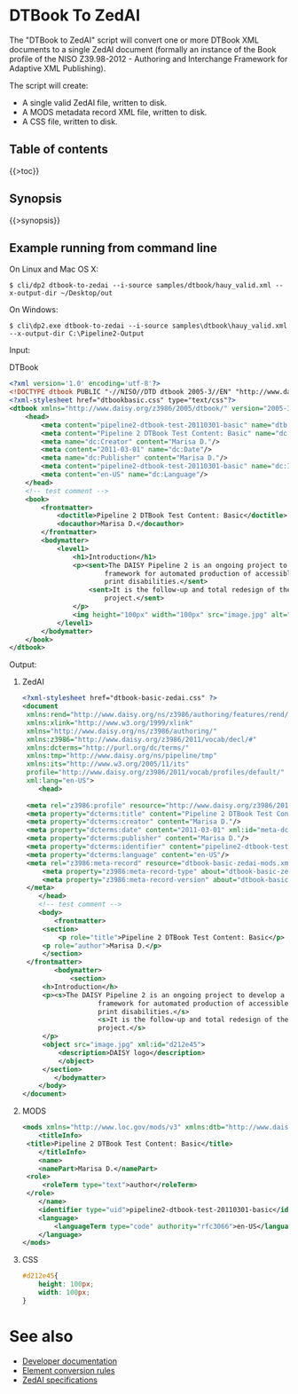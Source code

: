 <link rev="dp2:doc" href="resources/xml/dtbook-to-zedai.xpl"/>
<link rel="rdf:type" href="http://www.daisy.org/ns/pipeline/userdoc"/>
<meta property="dc:title" content="DTBook to ZedAI"/>

<!--
labels: [Type-Doc,Compoment-UserGuide,Component-Module,Component-Script]
sidebar: UserGuideToc
-->

# DTBook To ZedAI

The "DTBook to ZedAI" script will convert one or more DTBook XML
documents to a single ZedAI document (formally an instance of the Book
profile of the NISO Z39.98-2012 - Authoring and Interchange Framework
for Adaptive XML Publishing).

The script will create:

* A single valid ZedAI file, written to disk.
* A MODS metadata record XML file, written to disk.
* A CSS file, written to disk.

## Table of contents

{{>toc}}

## Synopsis

{{>synopsis}}

<!--
TODO specify whether opt-lang overrides a language code declared in the XML
-->

## Example running from command line

On Linux and Mac OS X:

    $ cli/dp2 dtbook-to-zedai --i-source samples/dtbook/hauy_valid.xml --x-output-dir ~/Desktop/out

On Windows:

    $ cli\dp2.exe dtbook-to-zedai --i-source samples\dtbook\hauy_valid.xml --x-output-dir C:\Pipeline2-Output

Input:

DTBook

~~~xml
<?xml version='1.0' encoding='utf-8'?>
<!DOCTYPE dtbook PUBLIC "-//NISO//DTD dtbook 2005-3//EN" "http://www.daisy.org/z3986/2005/dtbook-2005-3.dtd">
<?xml-stylesheet href="dtbookbasic.css" type="text/css"?>
<dtbook xmlns="http://www.daisy.org/z3986/2005/dtbook/" version="2005-3" xml:lang="en-US">
    <head>
        <meta content="pipeline2-dtbook-test-20110301-basic" name="dtb:uid"/>
        <meta content="Pipeline 2 DTBook Test Content: Basic" name="dc:Title"/>
        <meta name="dc:Creator" content="Marisa D."/>
        <meta content="2011-03-01" name="dc:Date"/>
        <meta name="dc:Publisher" content="Marisa D."/>
        <meta content="pipeline2-dtbook-test-20110301-basic" name="dc:Identifier"/>
        <meta content="en-US" name="dc:Language"/>
    </head>
    <!-- test comment -->
    <book>
        <frontmatter>
            <doctitle>Pipeline 2 DTBook Test Content: Basic</doctitle>
            <docauthor>Marisa D.</docauthor>
        </frontmatter>
        <bodymatter>
            <level1>
                <h1>Introduction</h1>
                <p><sent>The DAISY Pipeline 2 is an ongoing project to develop a next generation
                        framework for automated production of accessible materials for people with
                        print disabilities.</sent>
                    <sent>It is the follow-up and total redesign of the original DAISY Pipeline 1
                        project.</sent>
                </p>
                <img height="100px" width="100px" src="image.jpg" alt="DAISY logo"/>
            </level1>
        </bodymatter>
    </book>
</dtbook>
~~~

Output:

1. ZedAI

   ~~~xml
   <?xml-stylesheet href="dtbook-basic-zedai.css" ?>
   <document 
   	xmlns:rend="http://www.daisy.org/ns/z3986/authoring/features/rend/" 
   	xmlns:xlink="http://www.w3.org/1999/xlink" 
   	xmlns="http://www.daisy.org/ns/z3986/authoring/" 
   	xmlns:z3986="http://www.daisy.org/z3986/2011/vocab/decl/#" 
   	xmlns:dcterms="http://purl.org/dc/terms/" 
   	xmlns:tmp="http://www.daisy.org/ns/pipeline/tmp" 
   	xmlns:its="http://www.w3.org/2005/11/its" 
   	profile="http://www.daisy.org/z3986/2011/vocab/profiles/default/" 
   	xml:lang="en-US">
       <head>
            
   	<meta rel="z3986:profile" resource="http://www.daisy.org/z3986/2011/auth/profiles/book/0.8/"/>
   	<meta property="dcterms:title" content="Pipeline 2 DTBook Test Content: Basic"/>
   	<meta property="dcterms:creator" content="Marisa D."/>
   	<meta property="dcterms:date" content="2011-03-01" xml:id="meta-dcdate"/>
   	<meta property="dcterms:publisher" content="Marisa D."/>
   	<meta property="dcterms:identifier" content="pipeline2-dtbook-test-20110301-basic"/>
   	<meta property="dcterms:language" content="en-US"/>
   	<meta rel="z3986:meta-record" resource="dtbook-basic-zedai-mods.xml">
   	    <meta property="z3986:meta-record-type" about="dtbook-basic-zedai-mods.xml" content="z3986:mods"/>
   	    <meta property="z3986:meta-record-version" about="dtbook-basic-zedai-mods.xml" content="3.3"/>
   	</meta>
       </head>
       <!-- test comment -->
       <body>
           <frontmatter>
   	    <section>
   	        <p role="title">Pipeline 2 DTBook Test Content: Basic</p>
   		<p role="author">Marisa D.</p>
   	    </section>
   	</frontmatter>
           <bodymatter>
               <section>
   		<h>Introduction</h>
   		<p><s>The DAISY Pipeline 2 is an ongoing project to develop a next generation
                      framework for automated production of accessible materials for people with
                      print disabilities.</s>
                      <s>It is the follow-up and total redesign of the original DAISY Pipeline 1
                      project.</s>
   		</p>
   		<object src="image.jpg" xml:id="d212e45">
   		    <description>DAISY logo</description>
   	        </object>
   	    </section>
           </bodymatter>
       </body>
   </document>
   ~~~

2. MODS

   ~~~xml
   <mods xmlns="http://www.loc.gov/mods/v3" xmlns:dtb="http://www.daisy.org/z3986/2005/dtbook/" version="3.3">
       <titleInfo>
   	<title>Pipeline 2 DTBook Test Content: Basic</title>
       </titleInfo>
       <name>
       <namePart>Marisa D.</namePart>
   	<role>
   	    <roleTerm type="text">author</roleTerm>
   	</role>
       </name>
       <identifier type="uid">pipeline2-dtbook-test-20110301-basic</identifier>
       <language>
           <languageTerm type="code" authority="rfc3066">en-US</languageTerm>
       </language>
   </mods>
   ~~~

3. CSS

   ~~~css
   #d212e45{
       height: 100px;
       width: 100px;
   }
   ~~~

# See also

* [Developer documentation](https://code.google.com/archive/p/daisy-pipeline/wikis/DTBookToZedAIDev.wiki)
* [Element conversion rules](rules.md)
* [ZedAI specifications](http://www.daisy.org/z3998/2012/)

